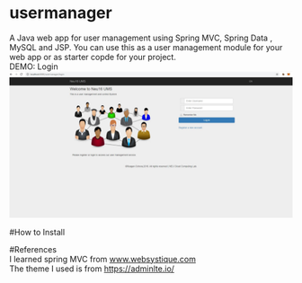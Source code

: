 # usermanager
A Java web app for user management using Spring MVC, Spring Data , MySQL and JSP. You can use this as a user management module for your web app or as starter copde for your project.\
DEMO: Login
![](src/main/webapp/resources/img/login.JPG)


#How to Install


#References \
I learned spring MVC from www.websystique.com \
The theme I used is from https://adminlte.io/
